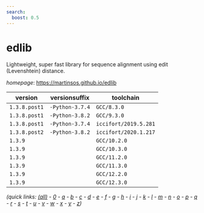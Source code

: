 ```yaml
---
search:
  boost: 0.5
---
```

# edlib

Lightweight, super fast library for sequence alignment using edit (Levenshtein) distance.

*homepage*: <https://martinsos.github.io/edlib>

version | versionsuffix | toolchain
--------|---------------|----------
``1.3.8.post1`` | ``-Python-3.7.4`` | ``GCC/8.3.0``
``1.3.8.post1`` | ``-Python-3.8.2`` | ``GCC/9.3.0``
``1.3.8.post1`` | ``-Python-3.7.4`` | ``iccifort/2019.5.281``
``1.3.8.post2`` | ``-Python-3.8.2`` | ``iccifort/2020.1.217``
``1.3.9`` |  | ``GCC/10.2.0``
``1.3.9`` |  | ``GCC/10.3.0``
``1.3.9`` |  | ``GCC/11.2.0``
``1.3.9`` |  | ``GCC/11.3.0``
``1.3.9`` |  | ``GCC/12.2.0``
``1.3.9`` |  | ``GCC/12.3.0``


*(quick links: [(all)](../index.md) - [0](../0/index.md) - [a](../a/index.md) - [b](../b/index.md) - [c](../c/index.md) - [d](../d/index.md) - [e](../e/index.md) - [f](../f/index.md) - [g](../g/index.md) - [h](../h/index.md) - [i](../i/index.md) - [j](../j/index.md) - [k](../k/index.md) - [l](../l/index.md) - [m](../m/index.md) - [n](../n/index.md) - [o](../o/index.md) - [p](../p/index.md) - [q](../q/index.md) - [r](../r/index.md) - [s](../s/index.md) - [t](../t/index.md) - [u](../u/index.md) - [v](../v/index.md) - [w](../w/index.md) - [x](../x/index.md) - [y](../y/index.md) - [z](../z/index.md))*

